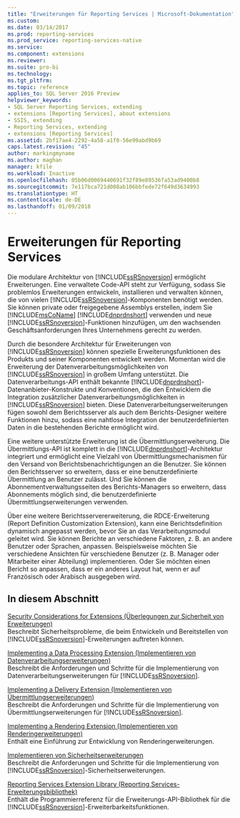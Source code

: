 ```yaml
---
title: "Erweiterungen für Reporting Services | Microsoft-Dokumentation"
ms.custom: 
ms.date: 03/14/2017
ms.prod: reporting-services
ms.prod_service: reporting-services-native
ms.service: 
ms.component: extensions
ms.reviewer: 
ms.suite: pro-bi
ms.technology: 
ms.tgt_pltfrm: 
ms.topic: reference
applies_to: SQL Server 2016 Preview
helpviewer_keywords:
- SQL Server Reporting Services, extending
- extensions [Reporting Services], about extensions
- SSIS, extending
- Reporting Services, extending
- extensions [Reporting Services]
ms.assetid: 2bf17ae4-2292-4a58-a1f0-56e99abd9b69
caps.latest.revision: "45"
author: markingmyname
ms.author: maghan
manager: kfile
ms.workload: Inactive
ms.openlocfilehash: 05b06d0069440691f32f89e89536fa53ad9400b8
ms.sourcegitcommit: 7e117bca721d008ab106bbfede72f649d3634993
ms.translationtype: HT
ms.contentlocale: de-DE
ms.lasthandoff: 01/09/2018
---
```

# <a name="reporting-services-extensions"></a>Erweiterungen für Reporting Services
  Die modulare Architektur von [!INCLUDE[ssRSnoversion](../../includes/ssrsnoversion-md.md)] ermöglicht Erweiterungen. Eine verwaltete Code-API steht zur Verfügung, sodass Sie problemlos Erweiterungen entwickeln, installieren und verwalten können, die von vielen [!INCLUDE[ssRSnoversion](../../includes/ssrsnoversion-md.md)]-Komponenten benötigt werden. Sie können private oder freigegebene Assemblys erstellen, indem Sie [!INCLUDE[msCoName](../../includes/msconame-md.md)] [!INCLUDE[dnprdnshort](../../includes/dnprdnshort-md.md)] verwenden und neue [!INCLUDE[ssRSnoversion](../../includes/ssrsnoversion-md.md)]-Funktionen hinzufügen, um den wachsenden Geschäftsanforderungen Ihres Unternehmens gerecht zu werden.  
  
 Durch die besondere Architektur für Erweiterungen von [!INCLUDE[ssRSnoversion](../../includes/ssrsnoversion-md.md)] können spezielle Erweiterungsfunktionen des Produkts und seiner Komponenten entwickelt werden. Momentan wird die Erweiterung der Datenverarbeitungsmöglichkeiten von [!INCLUDE[ssRSnoversion](../../includes/ssrsnoversion-md.md)] in großem Umfang unterstützt. Die Datenverarbeitungs-API enthält bekannte [!INCLUDE[dnprdnshort](../../includes/dnprdnshort-md.md)]-Datenanbieter-Konstrukte und Konventionen, die den Entwicklern die Integration zusätzlicher Datenverarbeitungsmöglichkeiten in [!INCLUDE[ssRSnoversion](../../includes/ssrsnoversion-md.md)] bieten. Diese Datenverarbeitungserweiterungen fügen sowohl dem Berichtsserver als auch dem Berichts-Designer weitere Funktionen hinzu, sodass eine nahtlose Integration der benutzerdefinierten Daten in die bestehenden Berichte ermöglicht wird.  
  
 Eine weitere unterstützte Erweiterung ist die Übermittlungserweiterung. Die Übermittlungs-API ist komplett in die [!INCLUDE[dnprdnshort](../../includes/dnprdnshort-md.md)]-Architektur integriert und ermöglicht eine Vielzahl von Übermittlungsmechanismen für den Versand von Berichtsbenachrichtigungen an die Benutzer. Sie können den Berichtsserver so erweitern, dass er eine benutzerdefinierte Übermittlung an Benutzer zulässt. Und Sie können die Abonnementverwaltungsseiten des Berichts-Managers so erweitern, dass Abonnements möglich sind, die benutzerdefinierte Übermittlungserweiterungen verwenden.  
  
 Über eine weitere Berichtsservererweiterung, die RDCE-Erweiterung (Report Definition Customization Extension), kann eine Berichtsdefinition dynamisch angepasst werden, bevor Sie an das Verarbeitungsmodul geleitet wird. Sie können Berichte an verschiedene Faktoren, z. B. an andere Benutzer oder Sprachen, anpassen. Beispielsweise möchten Sie verschiedene Ansichten für verschiedene Benutzer (z. B. Manager oder Mitarbeiter einer Abteilung) implementieren. Oder Sie möchten einen Bericht so anpassen, dass er ein anderes Layout hat, wenn er auf Französisch oder Arabisch ausgegeben wird.  
  
## <a name="in-this-section"></a>In diesem Abschnitt  
 [Security Considerations for Extensions (Überlegungen zur Sicherheit von Erweiterungen)](../../reporting-services/extensions/security-considerations-for-extensions.md)  
 Beschreibt Sicherheitsprobleme, die beim Entwickeln und Bereitstellen von [!INCLUDE[ssRSnoversion](../../includes/ssrsnoversion-md.md)]-Erweiterungen auftreten können.  
  
 [Implementing a Data Processing Extension (Implementieren von Datenverarbeitungserweiterungen)](../../reporting-services/extensions/data-processing/implementing-a-data-processing-extension.md)  
 Beschreibt die Anforderungen und Schritte für die Implementierung von Datenverarbeitungserweiterungen für [!INCLUDE[ssRSnoversion](../../includes/ssrsnoversion-md.md)].  
  
 [Implementing a Delivery Extension (Implementieren von Übermittlungserweiterungen)](../../reporting-services/extensions/delivery-extension/implementing-a-delivery-extension.md)  
 Beschreibt die Anforderungen und Schritte für die Implementierung von Übermittlungserweiterungen für [!INCLUDE[ssRSnoversion](../../includes/ssrsnoversion-md.md)].  
  
 [Implementing a Rendering Extension (Implementieren von Renderingerweiterungen)](../../reporting-services/extensions/rendering-extension/implementing-a-rendering-extension.md)  
 Enthält eine Einführung zur Entwicklung von Renderingerweiterungen.  
  
 [Implementieren von Sicherheitserweiterungen](../../reporting-services/extensions/security-extension/implementing-a-security-extension.md)  
 Beschreibt die Anforderungen und Schritte für die Implementierung von [!INCLUDE[ssRSnoversion](../../includes/ssrsnoversion-md.md)]-Sicherheitserweiterungen.  
  
 [Reporting Services Extension Library (Reporting Services-Erweiterungsbibliothek)](../../reporting-services/extensions/reporting-services-extension-library.md)  
 Enthält die Programmierreferenz für die Erweiterungs-API-Bibliothek für die [!INCLUDE[ssRSnoversion](../../includes/ssrsnoversion-md.md)]-Erweiterbarkeitsfunktionen.  
  
  
